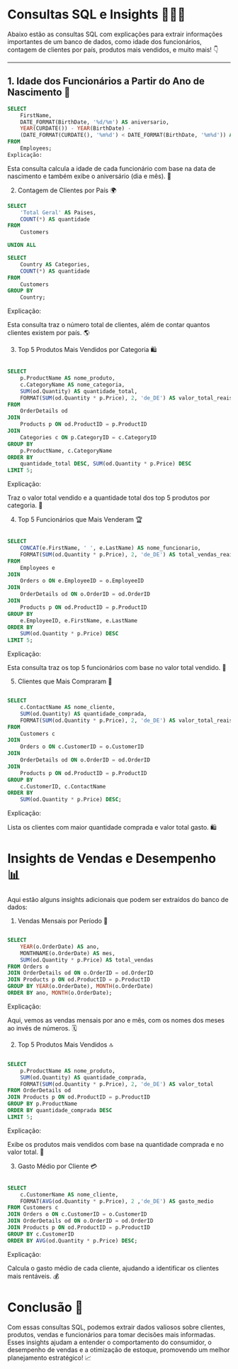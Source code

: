 # **Consultas SQL e Insights** 🧑‍💻💡

Abaixo estão as consultas SQL com explicações para extrair informações importantes de um banco de dados, como idade dos funcionários, contagem de clientes por país, produtos mais vendidos, e muito mais! 👇

---

## 1. **Idade dos Funcionários a Partir do Ano de Nascimento** 🎂

```sql
SELECT 
    FirstName,
    DATE_FORMAT(BirthDate, '%d/%m') AS aniversario,
    YEAR(CURDATE()) - YEAR(BirthDate) - 
    (DATE_FORMAT(CURDATE(), '%m%d') < DATE_FORMAT(BirthDate, '%m%d')) AS idade
FROM 
    Employees;
Explicação:
```
Esta consulta calcula a idade de cada funcionário com base na data de nascimento e também exibe o aniversário (dia e mês). 🎉

2. Contagem de Clientes por País 🌍
   
```sql
SELECT 
    'Total Geral' AS Paises,
    COUNT(*) AS quantidade
FROM 
    Customers

UNION ALL

SELECT 
    Country AS Categories,
    COUNT(*) AS quantidade
FROM 
    Customers
GROUP BY 
    Country;
```
Explicação:

Esta consulta traz o número total de clientes, além de contar quantos clientes existem por país. 🌎

3. Top 5 Produtos Mais Vendidos por Categoria 🛍️

```sql

SELECT 
    p.ProductName AS nome_produto,
    c.CategoryName AS nome_categoria,
    SUM(od.Quantity) AS quantidade_total,
    FORMAT(SUM(od.Quantity * p.Price), 2, 'de_DE') AS valor_total_reais
FROM 
    OrderDetails od
JOIN 
    Products p ON od.ProductID = p.ProductID
JOIN 
    Categories c ON p.CategoryID = c.CategoryID
GROUP BY 
    p.ProductName, c.CategoryName
ORDER BY 
    quantidade_total DESC, SUM(od.Quantity * p.Price) DESC
LIMIT 5;
```
Explicação:

Traz o valor total vendido e a quantidade total dos top 5 produtos por categoria. 💸

4. Top 5 Funcionários que Mais Venderam 🏆
   
```sql

SELECT 
    CONCAT(e.FirstName, ' ', e.LastName) AS nome_funcionario,
    FORMAT(SUM(od.Quantity * p.Price), 2, 'de_DE') AS total_vendas_reais
FROM 
    Employees e
JOIN 
    Orders o ON e.EmployeeID = o.EmployeeID
JOIN 
    OrderDetails od ON o.OrderID = od.OrderID
JOIN 
    Products p ON od.ProductID = p.ProductID
GROUP BY 
    e.EmployeeID, e.FirstName, e.LastName
ORDER BY 
    SUM(od.Quantity * p.Price) DESC
LIMIT 5;
```
Explicação:

Esta consulta traz os top 5 funcionários com base no valor total vendido. 🏅

5. Clientes que Mais Compraram 🛒
   
```sql

SELECT 
    c.ContactName AS nome_cliente,
    SUM(od.Quantity) AS quantidade_comprada,
    FORMAT(SUM(od.Quantity * p.Price), 2, 'de_DE') AS valor_total_reais
FROM 
    Customers c
JOIN 
    Orders o ON c.CustomerID = o.CustomerID
JOIN 
    OrderDetails od ON o.OrderID = od.OrderID
JOIN 
    Products p ON od.ProductID = p.ProductID
GROUP BY 
    c.CustomerID, c.ContactName
ORDER BY 
    SUM(od.Quantity * p.Price) DESC;
```
Explicação:

Lista os clientes com maior quantidade comprada e valor total gasto. 🛍️

# Insights de Vendas e Desempenho 📊
Aqui estão alguns insights adicionais que podem ser extraídos do banco de dados:

1. Vendas Mensais por Período 📅
```sql

SELECT 
    YEAR(o.OrderDate) AS ano,
    MONTHNAME(o.OrderDate) AS mes,
    SUM(od.Quantity * p.Price) AS total_vendas
FROM Orders o
JOIN OrderDetails od ON o.OrderID = od.OrderID
JOIN Products p ON od.ProductID = p.ProductID
GROUP BY YEAR(o.OrderDate), MONTH(o.OrderDate)
ORDER BY ano, MONTH(o.OrderDate);

```
Explicação:

Aqui, vemos as vendas mensais por ano e mês, com os nomes dos meses ao invés de números. 🗓️

2. Top 5 Produtos Mais Vendidos 🔝
   
```sql

SELECT 
    p.ProductName AS nome_produto,
    SUM(od.Quantity) AS quantidade_comprada,
    FORMAT(SUM(od.Quantity * p.Price), 2, 'de_DE') AS valor_total
FROM OrderDetails od
JOIN Products p ON od.ProductID = p.ProductID
GROUP BY p.ProductName
ORDER BY quantidade_comprada DESC
LIMIT 5;
```
Explicação:

Exibe os produtos mais vendidos com base na quantidade comprada e no valor total. 🛒

3. Gasto Médio por Cliente 💳

```sql

SELECT 
    c.CustomerName AS nome_cliente,
    FORMAT(AVG(od.Quantity * p.Price), 2 ,'de_DE') AS gasto_medio
FROM Customers c
JOIN Orders o ON c.CustomerID = o.CustomerID
JOIN OrderDetails od ON o.OrderID = od.OrderID
JOIN Products p ON od.ProductID = p.ProductID
GROUP BY c.CustomerID
ORDER BY AVG(od.Quantity * p.Price) DESC;
```
Explicação:

Calcula o gasto médio de cada cliente, ajudando a identificar os clientes mais rentáveis. 💰
# Conclusão 🎉
Com essas consultas SQL, podemos extrair dados valiosos sobre clientes, produtos, vendas e funcionários para tomar decisões mais informadas. Esses insights ajudam a entender o comportamento do consumidor, o desempenho de vendas e a otimização de estoque, promovendo um melhor planejamento estratégico! 📈





